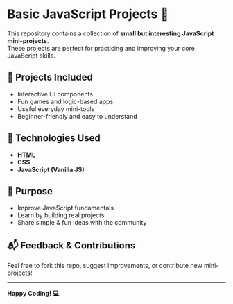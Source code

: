 # Basic JavaScript Projects 🚀

This repository contains a collection of **small but interesting JavaScript mini-projects**.  
These projects are perfect for practicing and improving your core JavaScript skills.

## 📂 Projects Included

- Interactive UI components  
- Fun games and logic-based apps  
- Useful everyday mini-tools  
- Beginner-friendly and easy to understand

## 🔧 Technologies Used

- **HTML**  
- **CSS**  
- **JavaScript (Vanilla JS)**

## 🎯 Purpose

- Improve JavaScript fundamentals  
- Learn by building real projects  
- Share simple & fun ideas with the community

## 📬 Feedback & Contributions

Feel free to fork this repo, suggest improvements, or contribute new mini-projects!

---

**Happy Coding! 💻**
